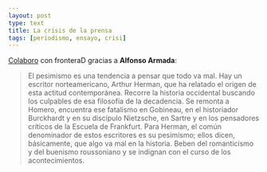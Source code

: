 ```yaml
---
layout: post
type: text
title: La crisis de la prensa
tags: [periodismo, ensayo, crisi]
---
```


[Colaboro](http://www.fronterad.com/?q=crisis-prensa-analisis-pesimismo) con fronteraD gracias a **Alfonso Armada**:
> El pesimismo es una tendencia a pensar que todo va mal. Hay un escritor norteamericano, Arthur Herman, que ha relatado el origen de esta actitud contemporánea. Recorre la historia occidental buscando los culpables de esa filosofía de la decadencia. Se remonta a Homero, encuentra ese fatalismo en Gobineau, en el historiador Burckhardt y en su discípulo Nietzsche, en Sartre y en los pensadores críticos de la Escuela de Frankfurt. Para Herman, el común denominador de estos escritores es su pesimismo; ellos dicen, básicamente, que algo va mal en la historia. Beben del romanticismo y del buenismo roussoniano y se indignan con el curso de los acontecimientos.
